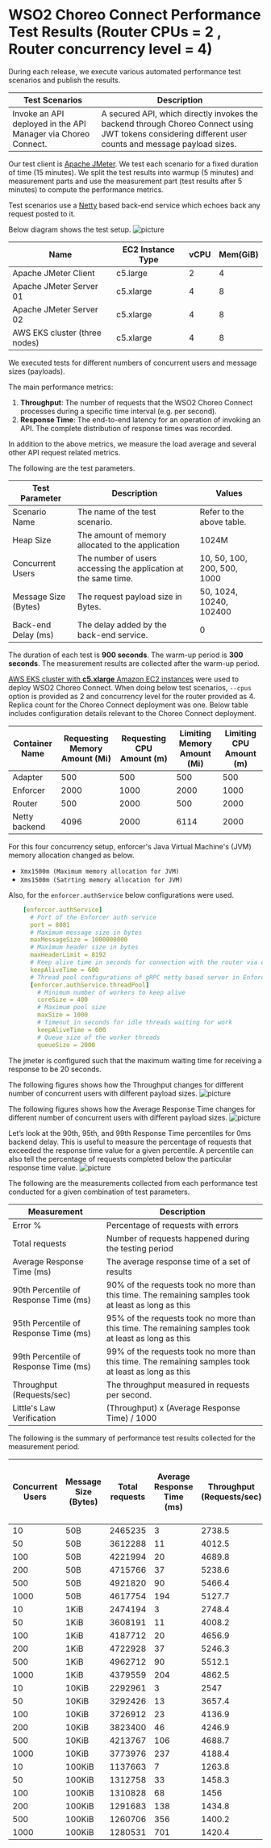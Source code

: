 # WSO2 Choreo Connect Performance Test Results (Router CPUs = 2 , Router concurrency level = 4)

During each release, we execute various automated performance test scenarios and publish the results.

| Test Scenarios | Description |
| --- | --- |
| Invoke an API deployed in the API Manager via Choreo Connect. | A secured API, which directly invokes the backend through Choreo Connect using JWT tokens considering different user counts and message payload sizes. |

Our test client is [Apache JMeter](https://jmeter.apache.org/index.html). We test each scenario for a fixed duration of
time (15 minutes). We split the test results into warmup (5 minutes) and measurement parts and use the measurement part (test results after 5 minutes) to compute the
performance metrics.

Test scenarios use a [Netty](https://netty.io/) based back-end service which echoes back any request
posted to it.

Below diagram shows the test setup.
![picture](images/diagram.png)

| Name                          | EC2 Instance Type | vCPU | Mem(GiB) |
| ----------------------------- | ----------------- | ---- | -------- |
| Apache JMeter Client          | c5.large          | 2    | 4        |
| Apache JMeter Server 01       | c5.xlarge         | 4    | 8        |
| Apache JMeter Server 02       | c5.xlarge         | 4    | 8        |
| AWS EKS cluster (three nodes) | c5.xlarge         | 4    | 8        |

We executed tests for different numbers of concurrent users and message sizes (payloads).

The main performance metrics:

1. **Throughput**: The number of requests that the WSO2 Choreo Connect processes during a specific time interval (e.g. per second).
2. **Response Time**: The end-to-end latency for an operation of invoking an API. The complete distribution of response times was recorded.

In addition to the above metrics, we measure the load average and several other API request related metrics.

The following are the test parameters.

| Test Parameter       | Description                                                     | Values                      |
| -------------------- | --------------------------------------------------------------- | --------------------------- |
| Scenario Name        | The name of the test scenario.                                  | Refer to the above table.   |
| Heap Size            | The amount of memory allocated to the application               | 1024M                       |
| Concurrent Users     | The number of users accessing the application at the same time. | 10, 50, 100, 200, 500, 1000 |
| Message Size (Bytes) | The request payload size in Bytes.                              | 50, 1024, 10240, 102400     |
| Back-end Delay (ms)  | The delay added by the back-end service.                        | 0                           |

The duration of each test is **900 seconds**. The warm-up period is **300 seconds**.
The measurement results are collected after the warm-up period.

[AWS EKS cluster with **c5.xlarge** Amazon EC2 instances](https://aws.amazon.com/eks/?nc2=type_a) were used to deploy WSO2 Choreo Connect.
When doing below test scenarios, `--cpus` option is provided as 2 and concurrency level for the router provided as 4. Replica count for the
Choreo Connect deployment was one. Below table includes configuration details relevant to the Choreo Connect deployment.

|Container Name|Requesting Memory Amount (Mi)|Requesting CPU Amount (m)|Limiting Memory Amount (Mi)|Limiting CPU Amount (m)|
|--------------|-----------------------------|-------------------------|---------------------------|-----------------------|
|Adapter       |500                          |500                      |500                        |500                    |
|Enforcer      |2000                         |1000                     |2000                       |1000                   |
|Router        |500                          |2000                     |500                        |2000                   |
|Netty backend |4096                         |2000                     |6114                       |2000                   |

For this four concurrency setup, enforcer's Java Virtual Machine's (JVM) memory allocation changed as below.
* `Xmx1500m (Maximum memory allocation for JVM)`
* `Xms1500m (Satrting memory allocation for JVM)`

Also, for the `enforcer.authService` below configurations were used.
```yaml
    [enforcer.authService]
      # Port of the Enforcer auth service
      port = 8081
      # Maximum message size in bytes
      maxMessageSize = 1000000000
      # Maximum header size in bytes
      maxHeaderLimit = 8192
      # Keep alive time in seconds for connection with the router via external authz service
      keepAliveTime = 600
      # Thread pool configurations of gRPC netty based server in Enforcer that handles the incoming requests in the Choreo Connect
      [enforcer.authService.threadPool]
        # Minimum number of workers to keep alive
        coreSize = 400
        # Maximum pool size
        maxSize = 1000
        # Timeout in seconds for idle threads waiting for work
        keepAliveTime = 600
        # Queue size of the worker threads
        queueSize = 2000
```

The jmeter is configured such that the maximum waiting time for receiving a response to be 20 seconds.

The following figures shows how the Throughput changes for different number of concurrent users with different payload sizes.
![picture](images/throughput.png)

The following figures shows how the Average Response Time changes for different number of concurrent users with different payload sizes.
![picture](images/response_time_0ms.png)

Let’s look at the 90th, 95th, and 99th Response Time percentiles for 0ms backend delay.
This is useful to measure the percentage of requests that exceeded the response time value for a given percentile.
A percentile can also tell the percentage of requests completed below the particular response time value.
![picture](images/percentile.png)

The following are the measurements collected from each performance test conducted for a given combination of
test parameters.

| Measurement | Description |
| ----------- | ----------- |
| Error % | Percentage of requests with errors |
| Total requests | Number of requests happened during the testing period |
| Average Response Time (ms) | The average response time of a set of results |
| 90th Percentile of Response Time (ms) | 90% of the requests took no more than this time. The remaining samples took at least as long as this |
| 95th Percentile of Response Time (ms) | 95% of the requests took no more than this time. The remaining samples took at least as long as this |
| 99th Percentile of Response Time (ms) | 99% of the requests took no more than this time. The remaining samples took at least as long as this |
| Throughput (Requests/sec) | The throughput measured in requests per second. |
| Little's Law Verification |  (Throughput) x (Average Response Time) / 1000|

The following is the summary of performance test results collected for the measurement period.

|Concurrent Users|Message Size (Bytes)|Total requests|Average Response Time (ms)|Throughput (Requests/sec)|Error %|Error Count|Little's law verification|90th Percentile of Response Time (ms)|95th Percentile of Response Time (ms)|99th Percentile of Response Time (ms)|
|----------------|--------------------|--------------|--------------------------|-------------------------|-------|-----------|-------------------------|-------------------------------------|-------------------------------------|-------------------------------------|
|10              |50B                 |2465235       |3                         |2738.5                   |0      |0          |8.2155                   |4                                    |5                                    |16                                   |
|50              |50B                 |3612288       |11                        |4012.5                   |0      |0          |44.1375                  |29                                   |35                                   |43                                   |
|100             |50B                 |4221994       |20                        |4689.8                   |0      |0          |93.796                   |44                                   |49                                   |65                                   |
|200             |50B                 |4715766       |37                        |5238.6                   |0      |0          |193.8282                 |59                                   |66                                   |84                                   |
|500             |50B                 |4921820       |90                        |5466.4                   |0      |0          |491.976                  |126                                  |143                                  |171                                  |
|1000            |50B                 |4617754       |194                       |5127.7                   |0      |0          |994.7738                 |252                                  |269                                  |300                                  |
|10              |1KiB                |2474194       |3                         |2748.4                   |0      |0          |8.2452                   |4                                    |5                                    |15                                   |
|50              |1KiB                |3608191       |11                        |4008.2                   |0      |0          |44.0902                  |29                                   |35                                   |42                                   |
|100             |1KiB                |4187712       |20                        |4656.9                   |0      |0          |93.138                   |44                                   |50                                   |68                                   |
|200             |1KiB                |4722928       |37                        |5246.3                   |0      |0          |194.1131                 |60                                   |67                                   |87                                   |
|500             |1KiB                |4962712       |90                        |5512.1                   |0      |0          |496.089                  |126                                  |143                                  |172                                  |
|1000            |1KiB                |4379559       |204                       |4862.5                   |0      |0          |991.95                   |260                                  |276                                  |306                                  |
|10              |10KiB               |2292961       |3                         |2547                     |0      |0          |7.641                    |4                                    |5                                    |10                                   |
|50              |10KiB               |3292426       |13                        |3657.4                   |0      |0          |47.5462                  |26                                   |31                                   |40                                   |
|100             |10KiB               |3726912       |23                        |4136.9                   |0      |0          |95.1487                  |44                                   |51                                   |68                                   |
|200             |10KiB               |3823400       |46                        |4246.9                   |0      |0          |195.3574                 |72                                   |81                                   |100                                  |
|500             |10KiB               |4213767       |106                       |4688.7                   |0      |0          |497.0022                 |155                                  |173                                  |206                                  |
|1000            |10KiB               |3773976       |237                       |4188.4                   |0      |0          |992.6508                 |301                                  |322                                  |365                                  |
|10              |100KiB              |1137663       |7                         |1263.8                   |0      |0          |8.8466                   |11                                   |12                                   |15                                   |
|50              |100KiB              |1312758       |33                        |1458.3                   |0      |0          |48.1239                  |60                                   |71                                   |93                                   |
|100             |100KiB              |1310828       |68                        |1456                     |0      |0          |99.008                   |127                                  |150                                  |198                                  |
|200             |100KiB              |1291683       |138                       |1434.8                   |0      |0          |198.0024                 |246                                  |282                                  |362                                  |
|500             |100KiB              |1260706       |356                       |1400.2                   |0      |0          |498.4712                 |469                                  |516                                  |681                                  |
|1000            |100KiB              |1280531       |701                       |1420.4                   |0      |0          |995.7004                 |827                                  |927                                  |1402                                 |

